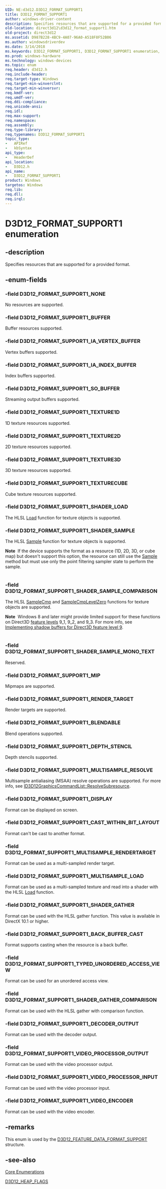 ```yaml
---
UID: NE:d3d12.D3D12_FORMAT_SUPPORT1
title: D3D12_FORMAT_SUPPORT1
author: windows-driver-content
description: Specifies resources that are supported for a provided format.
old-location: direct3d12\d3d12_format_support1.htm
old-project: direct3d12
ms.assetid: D987B228-4BC9-4A07-96A0-A518F8F52B06
ms.author: windowsdriverdev
ms.date: 3/14/2018
ms.keywords: D3D12_FORMAT_SUPPORT1, D3D12_FORMAT_SUPPORT1 enumeration, D3D12_FORMAT_SUPPORT1_BACK_BUFFER_CAST, D3D12_FORMAT_SUPPORT1_BLENDABLE, D3D12_FORMAT_SUPPORT1_BUFFER, D3D12_FORMAT_SUPPORT1_CAST_WITHIN_BIT_LAYOUT, D3D12_FORMAT_SUPPORT1_DECODER_OUTPUT, D3D12_FORMAT_SUPPORT1_DEPTH_STENCIL, D3D12_FORMAT_SUPPORT1_DISPLAY, D3D12_FORMAT_SUPPORT1_IA_INDEX_BUFFER, D3D12_FORMAT_SUPPORT1_IA_VERTEX_BUFFER, D3D12_FORMAT_SUPPORT1_MIP, D3D12_FORMAT_SUPPORT1_MULTISAMPLE_LOAD, D3D12_FORMAT_SUPPORT1_MULTISAMPLE_RENDERTARGET, D3D12_FORMAT_SUPPORT1_MULTISAMPLE_RESOLVE, D3D12_FORMAT_SUPPORT1_NONE, D3D12_FORMAT_SUPPORT1_RENDER_TARGET, D3D12_FORMAT_SUPPORT1_SHADER_GATHER, D3D12_FORMAT_SUPPORT1_SHADER_GATHER_COMPARISON, D3D12_FORMAT_SUPPORT1_SHADER_LOAD, D3D12_FORMAT_SUPPORT1_SHADER_SAMPLE, D3D12_FORMAT_SUPPORT1_SHADER_SAMPLE_COMPARISON, D3D12_FORMAT_SUPPORT1_SHADER_SAMPLE_MONO_TEXT, D3D12_FORMAT_SUPPORT1_SO_BUFFER, D3D12_FORMAT_SUPPORT1_TEXTURE1D, D3D12_FORMAT_SUPPORT1_TEXTURE2D, D3D12_FORMAT_SUPPORT1_TEXTURE3D, D3D12_FORMAT_SUPPORT1_TEXTURECUBE, D3D12_FORMAT_SUPPORT1_TYPED_UNORDERED_ACCESS_VIEW, D3D12_FORMAT_SUPPORT1_VIDEO_ENCODER, D3D12_FORMAT_SUPPORT1_VIDEO_PROCESSOR_INPUT, D3D12_FORMAT_SUPPORT1_VIDEO_PROCESSOR_OUTPUT, d3d12/D3D12_FORMAT_SUPPORT1, d3d12/D3D12_FORMAT_SUPPORT1_BACK_BUFFER_CAST, d3d12/D3D12_FORMAT_SUPPORT1_BLENDABLE, d3d12/D3D12_FORMAT_SUPPORT1_BUFFER, d3d12/D3D12_FORMAT_SUPPORT1_CAST_WITHIN_BIT_LAYOUT, d3d12/D3D12_FORMAT_SUPPORT1_DECODER_OUTPUT, d3d12/D3D12_FORMAT_SUPPORT1_DEPTH_STENCIL, d3d12/D3D12_FORMAT_SUPPORT1_DISPLAY, d3d12/D3D12_FORMAT_SUPPORT1_IA_INDEX_BUFFER, d3d12/D3D12_FORMAT_SUPPORT1_IA_VERTEX_BUFFER, d3d12/D3D12_FORMAT_SUPPORT1_MIP, d3d12/D3D12_FORMAT_SUPPORT1_MULTISAMPLE_LOAD, d3d12/D3D12_FORMAT_SUPPORT1_MULTISAMPLE_RENDERTARGET, d3d12/D3D12_FORMAT_SUPPORT1_MULTISAMPLE_RESOLVE, d3d12/D3D12_FORMAT_SUPPORT1_NONE, d3d12/D3D12_FORMAT_SUPPORT1_RENDER_TARGET, d3d12/D3D12_FORMAT_SUPPORT1_SHADER_GATHER, d3d12/D3D12_FORMAT_SUPPORT1_SHADER_GATHER_COMPARISON, d3d12/D3D12_FORMAT_SUPPORT1_SHADER_LOAD, d3d12/D3D12_FORMAT_SUPPORT1_SHADER_SAMPLE, d3d12/D3D12_FORMAT_SUPPORT1_SHADER_SAMPLE_COMPARISON, d3d12/D3D12_FORMAT_SUPPORT1_SHADER_SAMPLE_MONO_TEXT, d3d12/D3D12_FORMAT_SUPPORT1_SO_BUFFER, d3d12/D3D12_FORMAT_SUPPORT1_TEXTURE1D, d3d12/D3D12_FORMAT_SUPPORT1_TEXTURE2D, d3d12/D3D12_FORMAT_SUPPORT1_TEXTURE3D, d3d12/D3D12_FORMAT_SUPPORT1_TEXTURECUBE, d3d12/D3D12_FORMAT_SUPPORT1_TYPED_UNORDERED_ACCESS_VIEW, d3d12/D3D12_FORMAT_SUPPORT1_VIDEO_ENCODER, d3d12/D3D12_FORMAT_SUPPORT1_VIDEO_PROCESSOR_INPUT, d3d12/D3D12_FORMAT_SUPPORT1_VIDEO_PROCESSOR_OUTPUT, direct3d12.d3d12_format_support1
ms.prod: windows-hardware
ms.technology: windows-devices
ms.topic: enum
req.header: d3d12.h
req.include-header: 
req.target-type: Windows
req.target-min-winverclnt: 
req.target-min-winversvr: 
req.kmdf-ver: 
req.umdf-ver: 
req.ddi-compliance: 
req.unicode-ansi: 
req.idl: 
req.max-support: 
req.namespace: 
req.assembly: 
req.type-library: 
req.typenames: D3D12_FORMAT_SUPPORT1
topic_type:
-	APIRef
-	kbSyntax
api_type:
-	HeaderDef
api_location:
-	D3D12.h
api_name:
-	D3D12_FORMAT_SUPPORT1
product: Windows
targetos: Windows
req.lib: 
req.dll: 
req.irql: 
---
```


# D3D12_FORMAT_SUPPORT1 enumeration


## -description


Specifies resources that are supported for a provided format.


## -enum-fields




### -field D3D12_FORMAT_SUPPORT1_NONE

No resources are supported.


### -field D3D12_FORMAT_SUPPORT1_BUFFER

Buffer resources supported.


### -field D3D12_FORMAT_SUPPORT1_IA_VERTEX_BUFFER

Vertex buffers supported.


### -field D3D12_FORMAT_SUPPORT1_IA_INDEX_BUFFER

Index buffers supported.


### -field D3D12_FORMAT_SUPPORT1_SO_BUFFER

Streaming output buffers supported.


### -field D3D12_FORMAT_SUPPORT1_TEXTURE1D

1D texture resources supported.


### -field D3D12_FORMAT_SUPPORT1_TEXTURE2D

2D texture resources supported.


### -field D3D12_FORMAT_SUPPORT1_TEXTURE3D

3D texture resources supported.


### -field D3D12_FORMAT_SUPPORT1_TEXTURECUBE

Cube texture resources supported.


### -field D3D12_FORMAT_SUPPORT1_SHADER_LOAD

The HLSL <a href="https://msdn.microsoft.com/a2fbda88-29c7-4d28-bd3e-df1d9aa36ee8">Load</a> function for texture objects is supported.


### -field D3D12_FORMAT_SUPPORT1_SHADER_SAMPLE

The HLSL <a href="https://msdn.microsoft.com/788ba4b4-8013-411f-9a19-fb9983386fa0">Sample</a> function for texture objects is supported.

<div class="alert"><b>Note</b>  If the device supports the format as a resource (1D, 2D, 3D, or cube map) but doesn't support this option, the resource can still use the <a href="https://msdn.microsoft.com/788ba4b4-8013-411f-9a19-fb9983386fa0">Sample</a> method but must use only the point filtering sampler state to perform the sample.</div>
<div> </div>

### -field D3D12_FORMAT_SUPPORT1_SHADER_SAMPLE_COMPARISON

The HLSL <a href="https://msdn.microsoft.com/e21894c4-e8c5-4c3d-92c1-727964f8fd94">SampleCmp</a> and <a href="https://msdn.microsoft.com/cecfc5e8-d293-4e0e-a3f4-b23f84843b7d">SampleCmpLevelZero</a> functions for texture objects are supported.

<div class="alert"><b>Note</b>  Windows 8 and later might provide limited support for these functions on Direct3D <a href="https://msdn.microsoft.com/5ad0525c-249f-452d-950b-df8fa2addde2">feature levels</a> 9_1, 9_2, and 9_3. For more info, see <a href="https://msdn.microsoft.com/BB8B4119-E79B-468C-A5E0-E250BF204A98">Implementing shadow buffers for Direct3D feature level 9</a>.
</div>
<div> </div>

### -field D3D12_FORMAT_SUPPORT1_SHADER_SAMPLE_MONO_TEXT

Reserved.


### -field D3D12_FORMAT_SUPPORT1_MIP

Mipmaps are supported.


### -field D3D12_FORMAT_SUPPORT1_RENDER_TARGET

Render targets are supported.


### -field D3D12_FORMAT_SUPPORT1_BLENDABLE

Blend operations supported.


### -field D3D12_FORMAT_SUPPORT1_DEPTH_STENCIL

Depth stencils supported.


### -field D3D12_FORMAT_SUPPORT1_MULTISAMPLE_RESOLVE

Multisample antialiasing (MSAA) resolve operations are supported. For more info, see <a href="https://msdn.microsoft.com/F1D4BAD1-B08E-47D0-9D2B-41873D6B4456">ID3D12GraphicsCommandList::ResolveSubresource</a>. 


### -field D3D12_FORMAT_SUPPORT1_DISPLAY

Format can be displayed on screen.


### -field D3D12_FORMAT_SUPPORT1_CAST_WITHIN_BIT_LAYOUT

Format can't be cast to another format.


### -field D3D12_FORMAT_SUPPORT1_MULTISAMPLE_RENDERTARGET

Format can be used as a multi-sampled render target.


### -field D3D12_FORMAT_SUPPORT1_MULTISAMPLE_LOAD

Format can be used as a multi-sampled texture and read into a shader with the HLSL <a href="https://msdn.microsoft.com/a2fbda88-29c7-4d28-bd3e-df1d9aa36ee8">Load</a> function.


### -field D3D12_FORMAT_SUPPORT1_SHADER_GATHER

Format can be used with the HLSL gather function. This value is available in DirectX 10.1 or higher.


### -field D3D12_FORMAT_SUPPORT1_BACK_BUFFER_CAST

Format supports casting when the resource is a back buffer.


### -field D3D12_FORMAT_SUPPORT1_TYPED_UNORDERED_ACCESS_VIEW

Format can be used for an unordered access view.


### -field D3D12_FORMAT_SUPPORT1_SHADER_GATHER_COMPARISON

Format can be used with the HLSL gather with comparison function.


### -field D3D12_FORMAT_SUPPORT1_DECODER_OUTPUT

Format can be used with the decoder output.


### -field D3D12_FORMAT_SUPPORT1_VIDEO_PROCESSOR_OUTPUT

Format can be used with the video processor output.


### -field D3D12_FORMAT_SUPPORT1_VIDEO_PROCESSOR_INPUT

Format can be used with the video processor input.


### -field D3D12_FORMAT_SUPPORT1_VIDEO_ENCODER

Format can be used with the video encoder.


## -remarks



This enum is used by the <a href="https://msdn.microsoft.com/6E4EB08F-0B60-4B1E-AD27-8F0AE2BD0766">D3D12_FEATURE_DATA_FORMAT_SUPPORT</a> structure. 




## -see-also




<a href="https://msdn.microsoft.com/76E76C85-128E-4F0E-9711-C72C4CF6C835">Core Enumerations</a>



<a href="https://msdn.microsoft.com/C3C1B611-714C-49DB-8034-9C9B7D6772E4">D3D12_HEAP_FLAGS</a>
 

 

